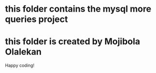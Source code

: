 # this folder contains the mysql more queries project
# this folder is created by Mojibola Olalekan
Happy coding!
